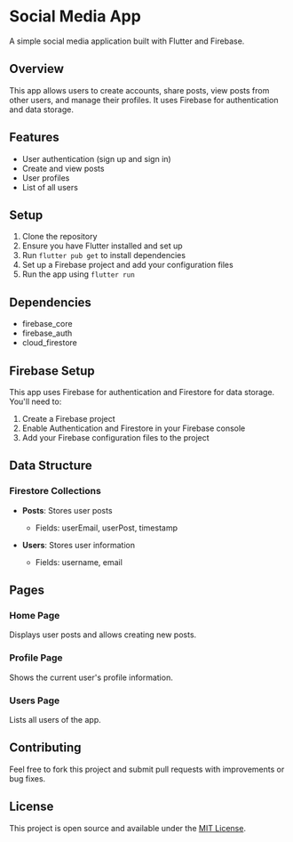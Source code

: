 # Social Media App

A simple social media application built with Flutter and Firebase.

## Overview

This app allows users to create accounts, share posts, view posts from other users, and manage their profiles. It uses Firebase for authentication and data storage.

## Features

- User authentication (sign up and sign in)
- Create and view posts
- User profiles
- List of all users

## Setup

1. Clone the repository
2. Ensure you have Flutter installed and set up
3. Run `flutter pub get` to install dependencies
4. Set up a Firebase project and add your configuration files
5. Run the app using `flutter run`

## Dependencies

- firebase_core
- firebase_auth
- cloud_firestore

## Firebase Setup

This app uses Firebase for authentication and Firestore for data storage. You'll need to:

1. Create a Firebase project
2. Enable Authentication and Firestore in your Firebase console
3. Add your Firebase configuration files to the project

## Data Structure

### Firestore Collections

- **Posts**: Stores user posts
  - Fields: userEmail, userPost, timestamp

- **Users**: Stores user information
  - Fields: username, email

## Pages

### Home Page

Displays user posts and allows creating new posts.

### Profile Page

Shows the current user's profile information.

### Users Page

Lists all users of the app.

## Contributing

Feel free to fork this project and submit pull requests with improvements or bug fixes.

## License

This project is open source and available under the [MIT License](LICENSE).
